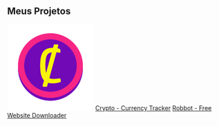 ## Meus Projetos

![CryptoCoin](/images/cryptoc.png)
[Crypto - Currency Tracker](https://devsaylas.github.io/crypto)
[Robbot - Free Website Downloader](https://devsaylas.github.io/robbot)
